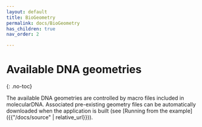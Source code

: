```yaml
---
layout: default
title: BioGeometry
permalink: docs/BioGeometry
has_children: true
nav_order: 2

---
```


# Available DNA geometries
{: .no-toc}

The available DNA geometries are controlled by macro files included in molecularDNA. 
Associated pre-existing geometry files can be automatically downloaded when the application is built (see [Running from the example]({{"/docs/source" | relative_url}})). 

